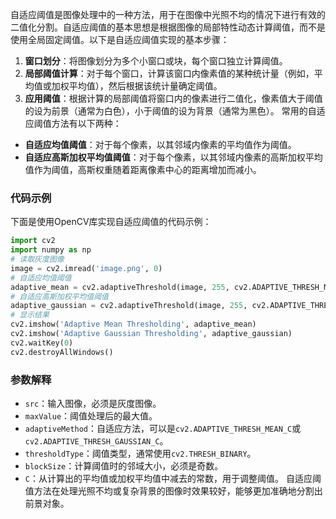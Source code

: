 自适应阈值是图像处理中的一种方法，用于在图像中光照不均的情况下进行有效的二值化分割。自适应阈值的基本思想是根据图像的局部特性动态计算阈值，而不是使用全局固定阈值。以下是自适应阈值实现的基本步骤：
1. **窗口划分**：将图像划分为多个小窗口或块，每个窗口独立计算阈值。
2. **局部阈值计算**：对于每个窗口，计算该窗口内像素值的某种统计量（例如，平均值或加权平均值），然后根据该统计量确定阈值。
3. **应用阈值**：根据计算的局部阈值将窗口内的像素进行二值化，像素值大于阈值的设为前景（通常为白色），小于阈值的设为背景（通常为黑色）。
常用的自适应阈值方法有以下两种：
- **自适应均值阈值**：对于每个像素，以其邻域内像素的平均值作为阈值。
- **自适应高斯加权平均值阈值**：对于每个像素，以其邻域内像素的高斯加权平均值作为阈值，高斯权重随着距离像素中心的距离增加而减小。
### 代码示例
下面是使用OpenCV库实现自适应阈值的代码示例：
```python
import cv2
import numpy as np
# 读取灰度图像
image = cv2.imread('image.png', 0)
# 自适应均值阈值
adaptive_mean = cv2.adaptiveThreshold(image, 255, cv2.ADAPTIVE_THRESH_MEAN_C, cv2.THRESH_BINARY, 11, 2)
# 自适应高斯加权平均值阈值
adaptive_gaussian = cv2.adaptiveThreshold(image, 255, cv2.ADAPTIVE_THRESH_GAUSSIAN_C, cv2.THRESH_BINARY, 11, 2)
# 显示结果
cv2.imshow('Adaptive Mean Thresholding', adaptive_mean)
cv2.imshow('Adaptive Gaussian Thresholding', adaptive_gaussian)
cv2.waitKey(0)
cv2.destroyAllWindows()
```
### 参数解释
- `src`：输入图像，必须是灰度图像。
- `maxValue`：阈值处理后的最大值。
- `adaptiveMethod`：自适应方法，可以是`cv2.ADAPTIVE_THRESH_MEAN_C`或`cv2.ADAPTIVE_THRESH_GAUSSIAN_C`。
- `thresholdType`：阈值类型，通常使用`cv2.THRESH_BINARY`。
- `blockSize`：计算阈值时的邻域大小，必须是奇数。
- `C`：从计算出的平均值或加权平均值中减去的常数，用于调整阈值。
自适应阈值方法在处理光照不均或复杂背景的图像时效果较好，能够更加准确地分割出前景对象。